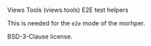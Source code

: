 Views Tools (views.tools) E2E test helpers

This is needed for the `e2e` mode of the morhper.

BSD-3-Clause license.